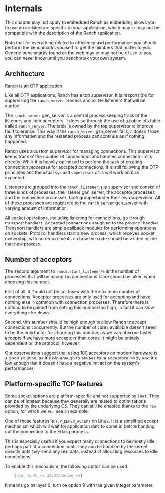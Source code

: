 Internals
=========

This chapter may not apply to embedded Ranch as embedding allows you
to use an architecture specific to your application, which may or may
not be compatible with the description of the Ranch application.

Note that for everything related to efficiency and performance,
you should perform the benchmarks yourself to get the numbers that
matter to you. Generic benchmarks found on the web may or may not
be of use to you, you can never know until you benchmark your own
system.

Architecture
------------

Ranch is an OTP application.

Like all OTP applications, Ranch has a top supervisor. It is responsible
for supervising the `ranch_server` process and all the listeners that
will be started.

The `ranch_server` gen_server is a central process keeping track of the
listeners and their acceptors. It does so through the use of a public ets
table called `ranch_server`. The table is owned by the top supervisor
to improve fault tolerance. This way if the `ranch_server` gen_server
fails, it doesn't lose any information and the restarted process can
continue as if nothing happened.

Ranch uses a custom supervisor for managing connections. This supervisor
keeps track of the number of connections and handles connection limits
directly. While it is heavily optimized to perform the task of creating
connection processes for accepted connections, it is still following the
OTP principles and the usual `sys` and `supervisor` calls will work on
it as expected.

Listeners are grouped into the `ranch_listener_sup` supervisor and
consist of three kinds of processes: the listener gen_server, the
acceptor processes and the connection processes, both grouped under
their own supervisor. All of these processes are registered to the
`ranch_server` gen_server with varying amount of information.

All socket operations, including listening for connections, go through
transport handlers. Accepted connections are given to the protocol handler.
Transport handlers are simple callback modules for performing operations on
sockets. Protocol handlers start a new process, which receives socket
ownership, with no requirements on how the code should be written inside
that new process.

Number of acceptors
-------------------

The second argument to `ranch:start_listener/6` is the number of
processes that will be accepting connections. Care should be taken
when choosing this number.

First of all, it should not be confused with the maximum number
of connections. Acceptor processes are only used for accepting and
have nothing else in common with connection processes. Therefore
there is nothing to be gained from setting this number too high,
in fact it can slow everything else down.

Second, this number should be high enough to allow Ranch to accept
connections concurrently. But the number of cores available doesn't
seem to be the only factor for choosing this number, as we can
observe faster accepts if we have more acceptors than cores. It
might be entirely dependent on the protocol, however.

Our observations suggest that using 100 acceptors on modern hardware
is a good solution, as it's big enough to always have acceptors ready
and it's low enough that it doesn't have a negative impact on the
system's performances.

Platform-specific TCP features
------------------------------

Some socket options are platform-specific and not supported by `inet`.
They can be of interest because they generally are related to
optimizations provided by the underlying OS. They can still be enabled
thanks to the `raw` option, for which we will see an example.

One of these features is `TCP_DEFER_ACCEPT` on Linux. It is a simplified
accept mechanism which will wait for application data to come in before
handing out the connection to the Erlang process.

This is especially useful if you expect many connections to be mostly
idle, perhaps part of a connection pool. They can be handled by the
kernel directly until they send any real data, instead of allocating
resources to idle connections.

To enable this mechanism, the following option can be used.

``` erlang
    {raw, 6, 9, << 30:32/native >>}
```

It means go on layer 6, turn on option 9 with the given integer parameter.
